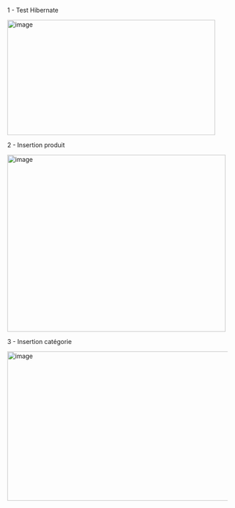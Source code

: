 1 - Test Hibernate

<img width="475" height="263" alt="image" src="https://github.com/user-attachments/assets/d1e96670-1b59-4b3d-8c68-b59d4792d068" />

2 - Insertion produit

<img width="499" height="404" alt="image" src="https://github.com/user-attachments/assets/0d933395-b17d-4be7-abdc-6180a2c4c762" />

3 - Insertion catégorie

<img width="524" height="341" alt="image" src="https://github.com/user-attachments/assets/13cca2c3-0fa2-428e-a738-ac0bf68e657a" />


